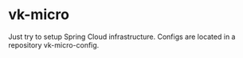 # vk-micro
Just try to setup Spring Cloud infrastructure.
Configs are located in a repository vk-micro-config.
